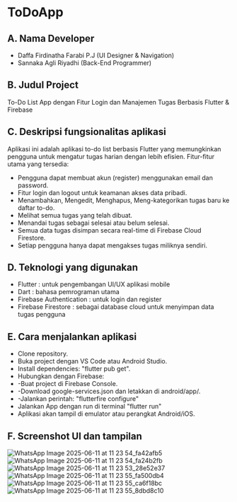 # ToDoApp

## A. Nama Developer
- Daffa Firdinatha Farabi P.J (UI Designer & Navigation)
- Sannaka Agli Riyadhi (Back-End Programmer)

## B. Judul Project
To-Do List App dengan Fitur Login dan Manajemen Tugas Berbasis Flutter & Firebase

## C. Deskripsi fungsionalitas aplikasi
Aplikasi ini adalah aplikasi to-do list berbasis Flutter yang memungkinkan pengguna untuk mengatur tugas harian dengan lebih efisien.
Fitur-fitur utama yang tersedia:
 - Pengguna dapat membuat akun (register) menggunakan email dan password.
 - Fitur login dan logout untuk keamanan akses data pribadi.
 - Menambahkan, Mengedit, Menghapus, Meng-kategorikan tugas baru ke daftar to-do.
 - Melihat semua tugas yang telah dibuat.
 - Menandai tugas sebagai selesai atau belum selesai.
 - Semua data tugas disimpan secara real-time di Firebase Cloud Firestore.
 - Setiap pengguna hanya dapat mengakses tugas miliknya sendiri.

## D. Teknologi yang digunakan
- Flutter : untuk pengembangan UI/UX aplikasi mobile
- Dart : bahasa pemrograman utama
- Firebase Authentication : untuk login dan register
- Firebase Firestore : sebagai database cloud untuk menyimpan data tugas pengguna

## E. Cara menjalankan aplikasi
- Clone repository.
- Buka project dengan VS Code atau Android Studio.
- Install dependencies: "flutter pub get".
- Hubungkan dengan Firebase:
- -Buat project di Firebase Console.
- -Download google-services.json dan letakkan di android/app/.
- -Jalankan perintah: "flutterfire configure"
- Jalankan App dengan run di terminal "flutter run"
- Aplikasi akan tampil di emulator atau perangkat Android/iOS.

## F. Screenshot UI dan tampilan

![WhatsApp Image 2025-06-11 at 11 23 54_fa42afb5](https://github.com/user-attachments/assets/eb9df0ed-76cb-4478-a605-c490189601c7)![WhatsApp Image 2025-06-11 at 11 23 54_fa24b2fb](https://github.com/user-attachments/assets/140e8a18-7a2a-4e00-98a0-1ce5dec32f79)
![WhatsApp Image 2025-06-11 at 11 23 53_28e52e37](https://github.com/user-attachments/assets/4c806162-13d9-4da8-970a-0413b7a50dc9)
![WhatsApp Image 2025-06-11 at 11 23 55_fa500db4](https://github.com/user-attachments/assets/0801dcf8-4264-41be-9ebf-c2d3d8efe91a)
![WhatsApp Image 2025-06-11 at 11 23 55_ca6f18bc](https://github.com/user-attachments/assets/f94cc4ae-6341-44b3-a04c-87c8ce475f7b)
![WhatsApp Image 2025-06-11 at 11 23 55_8dbd8c10](https://github.com/user-attachments/assets/98913e45-9870-45cf-9667-f863a39042c2)

